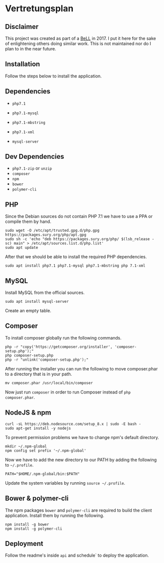 # Vertretungsplan

## Disclaimer

This project was created as part of a [BeLL](https://de.wikipedia.org/wiki/Besondere_Lernleistung) in 2017.
I put it here for the sake of enlightening others doing similar work. This is not maintained nor do I plan to in the near future.

## Installation

Follow the steps below to install the application.

## Dependencies

* `php7.1`
* `php7.1-mysql`
* `php7.1-mbstring`
* `php7.1-xml`


* `mysql-server`

## Dev Dependencies

* `php7.1-zip` or `unzip`
* `composer`
* `npm`
* `bower`
* `polymer-cli`

## PHP

Since the Debian sources do not contain PHP 7.1 we have to use a PPA or compile them by hand. 

```
sudo wget -O /etc/apt/trusted.gpg.d/php.gpg https://packages.sury.org/php/apt.gpg
sudo sh -c 'echo "deb https://packages.sury.org/php/ $(lsb_release -sc) main" > /etc/apt/sources.list.d/php.list'
sudo apt update
```

After that we should be able to install the required PHP dependencies.

```
sudo apt install php7.1 php7.1-mysql php7.1-mbstring php 7.1-xml
```

## MySQL

Install MySQL from the official sources.

```
sudo apt install mysql-server
```

Create an empty table.

## Composer

To install composer globally run the following commands.

```
php -r "copy('https://getcomposer.org/installer', 'composer-setup.php');"
php composer-setup.php
php -r "unlink('composer-setup.php');"
```
After running the installer you can run the following to move composer.phar to a directory that is in your path.

```
mv composer.phar /usr/local/bin/composer
```

Now just run ```composer``` in order to run Composer instead of ```php composer.phar```.

## NodeJS & npm

```
curl -sL https://deb.nodesource.com/setup_8.x | sudo -E bash -
sudo apt-get install -y nodejs
```

To prevent permission problems we have to change npm's default directory.

```
mkdir ~/.npm-global
npm config set prefix '~/.npm-global'
```

Now we have to add the new directory to our PATH by adding the following to ```~/.profile```.

```
PATH="$HOME/.npm-global/bin:$PATH"
```

Update the system variables by running ```source ~/.profile```.

## Bower & polymer-cli

The npm packages ```bower``` and ```polymer-cli``` are required to build the client application. Install them by running the following.
```
npm install -g bower
npm install -g polymer-cli
```

## Deployment

Follow the readme's inside `api` and schedule` to deploy the application.